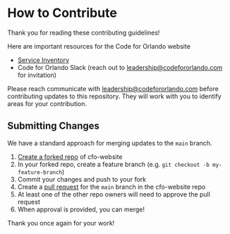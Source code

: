 # How to Contribute

Thank you for reading these contributing guidelines!

Here are important resources for the Code for Orlando website
* [Service Inventory](https://docs.google.com/spreadsheets/d/11QluJ6cHpBkUv4I67IyyIapag1fL_y0dud4dgCsEPXM/edit#gid=0)
* Code for Orlando Slack (reach out to leadership@codefororlando.com for invitation)

Please reach communicate with leadership@codefororlando.com before contributing updates to this repository. They will work with you to identify areas for your contribution.

## Submitting Changes

We have a standard approach for merging updates to the `main` branch.
1) [Create a forked repo](https://docs.github.com/en/get-started/quickstart/fork-a-repo) of cfo-website
2) In your forked repo, create a feature branch (e.g. `git checkout -b my-feature-branch`)
3) Commit your changes and push to your fork
4) Create a [pull request](https://docs.github.com/en/pull-requests/collaborating-with-pull-requests/proposing-changes-to-your-work-with-pull-requests/creating-a-pull-request) for the `main` branch in the cfo-website repo
5) At least one of the other repo owners will need to approve the pull request
6) When approval is provided, you can merge!

Thank you once again for your work!